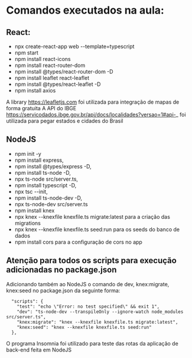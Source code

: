 # Comandos executados na aula:

## React: 
- npx create-react-app web --template=typescript
- npm start
- npm install react-icons
- npm install react-router-dom
- npm install @types/react-router-dom -D
- npm install leaflet react-leaflet
- npm install @types/react-leaflet -D
- npm install axios

A library https://leafletjs.com foi utilizada para integração de mapas de forma gratuita
A API do IBGE https://servicodados.ibge.gov.br/api/docs/localidades?versao=1#api-_ foi utilizada para pegar estados e cidades do Brasil

## NodeJS
- npm init -y
- npm install express,
- npm install @types/express -D,
- npm install ts-node -D,
- npx ts-node src/server.ts,
- npm install typescript -D,
- npx tsc --init,
- npm install ts-node-dev -D,
- npx ts-node-dev src/server.ts 
- npm install knex
- npx knex --knexfile knexfile.ts migrate:latest para a criação das migrations
- npx knex --knexfile knexfile.ts seed:run para os seeds do banco de dados
- npm install cors para a configuração de cors no app

## Atenção para todos os scripts para execução adicionadas no package.json

Adicionando também ao NodeJS o comando de dev, knex:migrate, knex:seed no package.json da seguinte forma: 

```
  "scripts": {
    "test": "echo \"Error: no test specified\" && exit 1",
    "dev": "ts-node-dev --transpileOnly --ignore-watch node_modules src/server.ts",
    "knex:migrate": "knex --knexfile knexfile.ts migrate:latest",
    "knex:seed": "knex --knexfile knexfile.ts seed:run"
  },
```

O programa Insomnia foi utilizado para teste das rotas da aplicação de back-end feita em NodeJS
